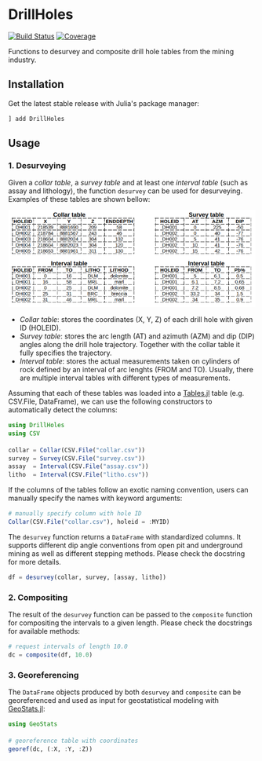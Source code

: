 # DrillHoles

[![Build Status][build-img]][build-url] [![Coverage][codecov-img]][codecov-url]

Functions to desurvey and composite drill hole tables from the
mining industry.

## Installation

Get the latest stable release with Julia's package manager:

```julia
] add DrillHoles
```

## Usage

### 1. Desurveying

Given a *collar table*, a *survey table* and at least one *interval
table* (such as assay and lithology), the function `desurvey` can
be used for desurveying. Examples of these tables are shown bellow:

![tables](docs/example.png)

- *Collar table*: stores the coordinates (X, Y, Z) of each drill
hole with given ID (HOLEID).
- *Survey table*: stores the arc length (AT) and azimuth (AZM) and
dip (DIP) angles along the drill hole trajectory. Together with the
collar table it fully specifies the trajectory.
- *Interval table*: stores the actual measurements taken on cylinders
of rock defined by an interval of arc lenghts (FROM and TO). Usually,
there are multiple interval tables with different types of measurements.

Assuming that each of these tables was loaded into a
[Tables.jl](https://github.com/JuliaData/Tables.jl) table
(e.g. CSV.File, DataFrame), we can use the following constructors
to automatically detect the columns:

```julia
using DrillHoles
using CSV

collar = Collar(CSV.File("collar.csv"))
survey = Survey(CSV.File("survey.csv"))
assay  = Interval(CSV.File("assay.csv"))
litho  = Interval(CSV.File("litho.csv"))
```

If the columns of the tables follow an exotic naming convention,
users can manually specify the names with keyword arguments:

```julia
# manually specify column with hole ID
Collar(CSV.File("collar.csv"), holeid = :MYID)
```

The `desurvey` function returns a `DataFrame` with standardized
columns. It supports different dip angle conventions from open
pit and underground mining as well as different stepping methods.
Please check the docstring for more details.

```julia
df = desurvey(collar, survey, [assay, litho])
```

### 2. Compositing

The result of the `desurvey` function can be passed to the
`composite` function for compositing the intervals to a given
length. Please check the docstrings for available methods:

```julia
# request intervals of length 10.0
dc = composite(df, 10.0)
```

### 3. Georeferencing

The `DataFrame` objects produced by both `desurvey` and `composite`
can be georeferenced and used as input for geostatistical modeling
with [GeoStats.jl](https://github.com/JuliaEarth/GeoStats.jl):

```julia
using GeoStats

# georeference table with coordinates
georef(dc, (:X, :Y, :Z))
```

[build-img]: https://img.shields.io/github/workflow/status/JuliaEarth/DrillHoles.jl/CI?style=flat-square
[build-url]: https://github.com/JuliaEarth/DrillHoles.jl/actions

[codecov-img]: https://codecov.io/gh/JuliaEarth/DrillHoles.jl/branch/master/graph/badge.svg
[codecov-url]: https://codecov.io/gh/JuliaEarth/DrillHoles.jl

